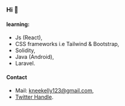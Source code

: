 ### Hi 👋
#### learning:
- Js (React),
- CSS frameworks i.e Tailwind & Bootstrap,
- Solidity,
- Java (Android),
- Laravel.
#### Contact
- Mail: kneekelly123@gmail.com,
- [Twitter Handle](https://twitter.com/Qhabe_4).
